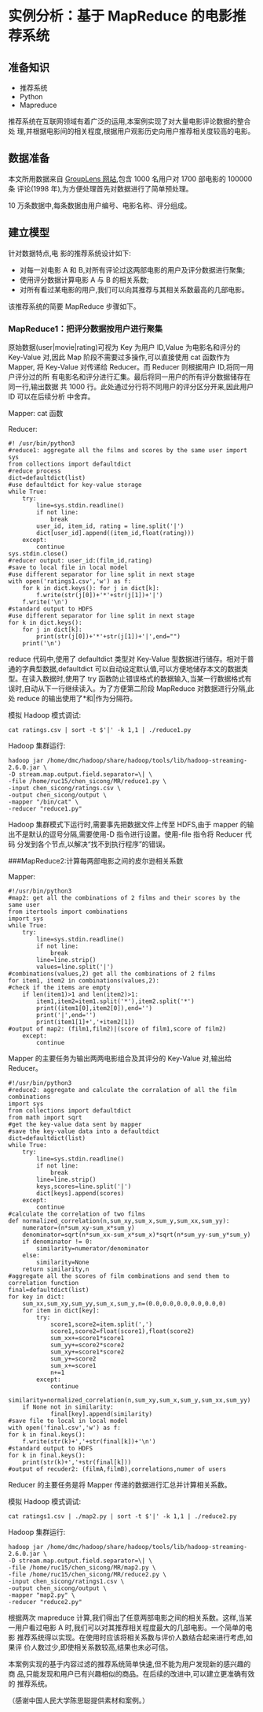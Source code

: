 # 实例分析：基于 MapReduce 的电影推荐系统


## 准备知识

* 推荐系统
* Python
* Mapreduce

推荐系统在互联网领域有着广泛的运用,本案例实现了对大量电影评论数据的整合处理,并根据电影间的相关程度,根据用户观影历史向用户推荐相关度较高的电影。## 数据准备

本文所用数据来自 [GroupLens 网站](http://grouplens.org/datasets/movielens/),包含 1000 名用户对 1700 部电影的 100000 条 评论(1998 年),为方便处理首先对数据进行了简单预处理。10 万条数据中,每条数据由用户编号、电影名称、评分组成。## 建立模型

针对数据特点,电 影的推荐系统设计如下:
* 对每一对电影 A 和 B,对所有评论过这两部电影的用户及评分数据进行聚集; * 使用评分数据计算电影 A 与 B 的相关系数;* 对所有看过某电影的用户,我们可以向其推荐与其相关系数最高的几部电影。 
该推荐系统的简要 MapReduce 步骤如下。### MapReduce1：把评分数据按用户进行聚集
原始数据(user|movie|rating)可视为 Key 为用户 ID,Value 为电影名和评分的 Key-Value 对,因此 Map 阶段不需要过多操作,可以直接使用 cat 函数作为 Mapper, 将 Key-Value 对传递给 Reducer。而 Reducer 则根据用户 ID,将同一用户评分过的所 有电影名和评分进行汇集。最后将同一用户的所有评分数据储存在同一行,输出数据 共 1000 行。此处通过分行将不同用户的评分区分开来,因此用户 ID 可以在后续分析 中舍弃。
Mapper: cat 函数
Reducer:	#! /usr/bin/python3	#reduce1: aggregate all the films and scores by the same user import sys	from collections import defaultdict	#reduce process	dict=defaultdict(list)	#use defaultdict for key-value storage	while True: 		try:			line=sys.stdin.readline() 			if not line:				break	        user_id, item_id, rating = line.split('|')			dict[user_id].append((item_id,float(rating))) 		except:			continue	sys.stdin.close()	#reducer output: user_id:(film_id,rating)	#save to local file in local model	#use different separator for line split in next stage 	with open('ratings1.csv','w') as f:		for k in dict.keys(): for j in dict[k]:	        f.write(str(j[0])+'*'+str(j[1])+'|')	    f.write('\n')	#standard output to HDFS	#use different separator for line split in next stage 	for k in dict.keys():		for j in dict[k]: 			print(str(j[0])+'*'+str(j[1])+'|',end="")	    print('\n')reduce 代码中,使用了 defaultdict 类型对 Key-Value 型数据进行储存。相对于普通的字典型数据,defaultdict 可以自动设定默认值,可以方便地储存本文的数据类 型。在读入数据时,使用了 try 函数防止错误格式的数据输入,当某一行数据格式有
误时,自动从下一行继续读入。为了方便第二阶段 MapReduce 对数据进行分隔,此处 reduce 的输出使用了*和|作为分隔符。模拟 Hadoop 模式调试:
	cat ratings.csv | sort -t $'|' -k 1,1 | ./reduce1.pyHadoop 集群运行:
	hadoop jar /home/dmc/hadoop/share/hadoop/tools/lib/hadoop-streaming-2.6.0.jar \	-D stream.map.output.field.separator=\| \	-file /home/ruc15/chen_sicong/MR/reduce1.py \	-input chen_sicong/ratings.csv \	-output chen_sicong/output \	-mapper "/bin/cat" \	-reducer "reduce1.py"Hadoop 集群模式下运行时,需要事先把数据文件上传至 HDFS,由于 mapper 的输 出不是默认的逗号分隔,需要使用-D 指令进行设置。使用-file 指令将 Reducer 代码 分发到各个节点,以解决“找不到执行程序”的错误。
###MapReduce2:计算每两部电影之间的皮尔逊相关系数Mapper: 	#!/usr/bin/python3	#map2: get all the combinations of 2 films and their scores by the same user	from itertools import combinations	import sys	while True:		try:			line=sys.stdin.readline()
			if not line:				break			line=line.strip()			values=line.split('|')	#combinations(values,2) get all the combinations of 2 films	for item1, item2 in combinations(values,2):	#check if the items are empty		if len(item1)>1 and len(item2)>1:			item1,item2=item1.split('*'),item2.split('*')			print((item1[0],item2[0]),end='')			print('|',end='')			print(item1[1]+','+item2[1])	#output of map2: (film1,film2)|(score of film1,score of film2)		except:			continue
			Mapper 的主要任务为输出两两电影组合及其评分的 Key-Value 对,输出给 Reducer。	#!/usr/bin/python3	#reduce2: aggregate and calculate the corralation of all the film combinations	import sys	from collections import defaultdict	from math import sqrt	#get the key-value data sent by mapper	#save the key-value data into a defaultdict	dict=defaultdict(list)	while True:		try:			line=sys.stdin.readline()			if not line:				break			line=line.strip()			keys,scores=line.split('|')			dict[keys].append(scores)		except:			continue	#calculate the correlation of two films	def normalized_correlation(n,sum_xy,sum_x,sum_y,sum_xx,sum_yy):		numerator=(n*sum_xy-sum_x*sum_y)		denominator=sqrt(n*sum_xx-sum_x*sum_x)*sqrt(n*sum_yy-sum_y*sum_y) 		if denominator != 0:			similarity=numerator/denominator 		else:			similarity=None 		return similarity,n	#aggregate all the scores of film combinations and send them to correlation function	final=defaultdict(list)	for key in dict:		sum_xx,sum_xy,sum_yy,sum_x,sum_y,n=(0.0,0.0,0.0,0.0,0.0,0)		for item in dict[key]:			try:				score1,score2=item.split(',') 				score1,score2=float(score1),float(score2) 				sum_xx+=score1*score1 				sum_yy+=score2*score2 				sum_xy+=score1*score2				sum_y+=score2				sum_x+=score1				n+=1			except: 				continue		similarity=normalized_correlation(n,sum_xy,sum_x,sum_y,sum_xx,sum_yy) 		if None not in similarity:		        final[key].append(similarity)	        	#save file to local in local model	with open('final.csv','w') as f: 	for k in final.keys():	    f.write(str(k)+','+str(final[k])+'\n')	#standard output to HDFS	for k in final.keys(): 		print(str(k)+','+str(final[k]))	#output of recuder2: (filmA,filmB),correlations,numer of usersReducer 的主要任务是将 Mapper 传递的数据进行汇总并计算相关系数。
模拟 Hadoop 模式调试:
	cat ratings1.csv | ./map2.py | sort -t $'|' -k 1,1 | ./reduce2.py

Hadoop 集群运行:	hadoop jar /home/dmc/hadoop/share/hadoop/tools/lib/hadoop-streaming-2.6.0.jar \	-D stream.map.output.field.separator=\| \	-file /home/ruc15/chen_sicong/MR/map2.py \	-file /home/ruc15/chen_sicong/MR/reduce2.py \	-input chen_sicong/ratings1.csv \	-output chen_sicong/output \	-mapper "map2.py" \	-reducer "reduce2.py"根据两次 mapreduce 计算,我们得出了任意两部电影之间的相关系数。这样,当某 一用户看过电影 A 时,我们可以对其推荐相关程度最大的几部电影。一个简单的电影 推荐系统得以实现。在使用时应该将相关系数与评价人数结合起来进行考虑,如果评 价人数过少,即使相关系数较高,结果也未必可信。  
本案例实现的基于内容过滤的推荐系统简单快速,但不能为用户发现新的感兴趣的商品,只能发现和用户已有兴趣相似的商品。在后续的改进中,可以建立更准确有效的推荐系统。

（感谢中国人民大学陈思聪提供素材和案例。）